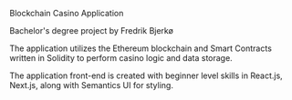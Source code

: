 Blockchain Casino Application

Bachelor's degree project by Fredrik Bjerkø

The application utilizes the Ethereum blockchain and Smart Contracts written in Solidity to perform casino logic and data storage.

The application front-end is created with beginner level skills in React.js, Next.js, along with Semantics UI for styling.
